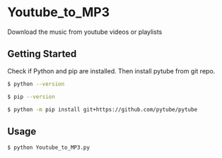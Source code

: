 # Youtube_to_MP3 

Download the music from youtube videos or playlists

## Getting Started
Check if Python and pip are installed. Then install pytube from git repo.
```sh
$ python --version

$ pip --version

$ python -m pip install git+https://github.com/pytube/pytube
```
## Usage
```sh
$ python Youtube_to_MP3.py
```

